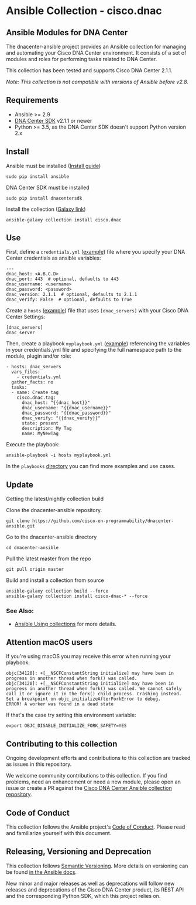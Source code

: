 # Ansible Collection - cisco.dnac

## Ansible Modules for DNA Center

The dnacenter-ansible project provides an Ansible collection for managing and automating your Cisco DNA Center environment. It consists of a set of modules and roles for performing tasks related to DNA Center.

This collection has been tested and supports Cisco DNA Center 2.1.1.

*Note: This collection is not compatible with versions of Ansible before v2.8.*

## Requirements
- Ansible >= 2.9
- [DNA Center SDK](https://github.com/cisco-en-programmability/dnacentersdk) v2.1.1 or newer
- Python >= 3.5, as the DNA Center SDK doesn't support Python version 2.x

## Install
Ansible must be installed ([Install guide](https://docs.ansible.com/ansible/latest/installation_guide/intro_installation.html))
```
sudo pip install ansible
```

DNA Center SDK must be installed
```
sudo pip install dnacentersdk
```

Install the collection ([Galaxy link](https://galaxy.ansible.com/cisco/dnac))
```
ansible-galaxy collection install cisco.dnac
```
## Use
First, define a `credentials.yml` ([example](playbooks/credentials.template)) file where you specify your DNA Center credentials as ansible variables:
```
---
dnac_host: <A.B.C.D>
dnac_port: 443  # optional, defaults to 443
dnac_username: <username>
dnac_password: <password>
dnac_version: 2.1.1  # optional, defaults to 2.1.1
dnac_verify: False  # optional, defaults to True
```

Create a `hosts` ([example](playbooks/hosts)) file that uses `[dnac_servers]` with your Cisco DNA Center Settings:
```
[dnac_servers]
dnac_server
```

Then, create a playbook `myplaybook.yml` ([example](playbooks/tag.yml])) referencing the variables in your credentials.yml file and specifying the full namespace path to the module, plugin and/or role:
```
- hosts: dnac_servers
  vars_files:
    - credentials.yml
  gather_facts: no
  tasks:
  - name: Create tag
    cisco.dnac.tag:
      dnac_host: "{{dnac_host}}"
      dnac_username: "{{dnac_username}}"
      dnac_password: "{{dnac_password}}"
      dnac_verify: "{{dnac_verify}}"
      state: present
      description: My Tag
      name: MyNewTag
```

Execute the playbook:
```
ansible-playbook -i hosts myplaybook.yml
```
In the `playbooks` [directory](playbooks/) you can find more examples and use cases.


## Update
Getting the latest/nightly collection build

Clone the dnacenter-ansible repository.
```
git clone https://github.com/cisco-en-programmability/dnacenter-ansible.git
```

Go to the dnacenter-ansible directory
```
cd dnacenter-ansible
```

Pull the latest master from the repo
```
git pull origin master
```

Build and install a collection from source
```
ansible-galaxy collection build --force
ansible-galaxy collection install cisco-dnac-* --force
```

### See Also:

* [Ansible Using collections](https://docs.ansible.com/ansible/latest/user_guide/collections_using.html) for more details.

## Attention macOS users

If you're using macOS you may receive this error when running your playbook:

```
objc[34120]: +[__NSCFConstantString initialize] may have been in progress in another thread when fork() was called.
objc[34120]: +[__NSCFConstantString initialize] may have been in progress in another thread when fork() was called. We cannot safely call it or ignore it in the fork() child process. Crashing instead. Set a breakpoint on objc_initializeAfterForkError to debug.
ERROR! A worker was found in a dead state
```

If that's the case try setting this environment variable:
```
export OBJC_DISABLE_INITIALIZE_FORK_SAFETY=YES
```

## Contributing to this collection

Ongoing development efforts and contributions to this collection are tracked as issues in this repository.

We welcome community contributions to this collection. If you find problems, need an enhancement or need a new module, please open an issue or create a PR against the [Cisco DNA Center Ansible collection repository](https://github.com/cisco-en-programmability/dnacenter-ansible/issues).

## Code of Conduct
This collection follows the Ansible project's
[Code of Conduct](https://docs.ansible.com/ansible/devel/community/code_of_conduct.html).
Please read and familiarize yourself with this document.

## Releasing, Versioning and Deprecation

This collection follows [Semantic Versioning](https://semver.org/). More details on versioning can be found [in the Ansible docs](https://docs.ansible.com/ansible/latest/dev_guide/developing_collections.html#collection-versions).

New minor and major releases as well as deprecations will follow new releases and deprecations of the Cisco DNA Center product, its REST API and the corresponding Python SDK, which this project relies on. 
